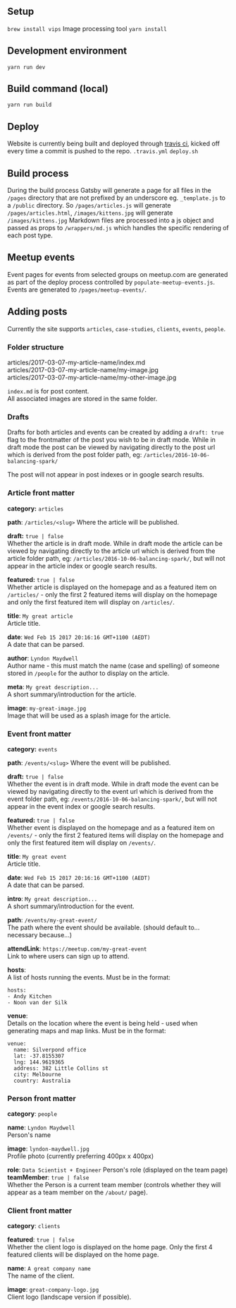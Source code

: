 ## Setup
`brew install vips`  Image processing tool
`yarn install`

## Development environment
`yarn run dev`

## Build command (local)
`yarn run build`

## Deploy
Website is currently being built and deployed through [travis ci](https://travis-ci.org/silverpond/silverpond-website), kicked off every time a commit is pushed to the repo.
`.travis.yml`
`deploy.sh`

## Build process
During the build process Gatsby will generate a page for all files in the `/pages` directory that are not prefixed by an underscore eg. `_template.js` to a `/public` directory.
So `/pages/articles.js` will generate `/pages/articles.html`, `/images/kittens.jpg` will generate `/images/kittens.jpg`
Markdown files are processed into a js object and passed as props to `/wrappers/md.js` which handles the specific rendering of each post type.

## Meetup events
Event pages for events from selected groups on meetup.com are generated as part of the deploy process controlled by `populate-meetup-events.js`.
Events are generated to `/pages/meetup-events/`.

## Adding posts
Currently the site supports `articles`, `case-studies`, `clients`, `events`, `people`.

### Folder structure
articles/2017-03-07-my-article-name/index.md  
articles/2017-03-07-my-article-name/my-image.jpg  
articles/2017-03-07-my-article-name/my-other-image.jpg  

`index.md` is for post content.  
All associated images are stored in the same folder.

### Drafts
Drafts for both articles and events can be created by adding a `draft: true` flag to the frontmatter of the post you wish to be in draft mode. While in draft mode the post can be viewed by navigating directly to the post url which is derived from the post folder path, eg: `/articles/2016-10-06-balancing-spark/`

The post will not appear in post indexes or in google search results.

### Article front matter
**category:** `articles`

**path**: `/articles/<slug>`
Where the article will be published.

**draft:** `true | false`  
Whether the article is in draft mode. While in draft mode the article can be viewed by navigating directly to the article url which is derived from the article folder path, eg: `/articles/2016-10-06-balancing-spark/`, but will not appear in the article index or google search results.

**featured:** `true | false`  
Whether article is displayed on the homepage and as a featured item on `/articles/` - only the first 2 featured items will display on the homepage and only the first featured item will display on `/articles/`.

**title**: `My great article`  
Article title.

**date**: `Wed Feb 15 2017 20:16:16 GMT+1100 (AEDT)`  
A date that can be parsed.

**author**: `Lyndon Maydwell`  
Author name - this must match the name (case and spelling) of someone stored in `/people` for the author to display on the article.

**meta**: `My great description...`  
A short summary/introduction for the article.  

**image**:  `my-great-image.jpg`  
Image that will be used as a splash image for the article.  

### Event front matter
**category:** `events`

**path**: `/events/<slug>`
Where the event will be published.

**draft:** `true | false`  
Whether the event is in draft mode. While in draft mode the event can be viewed by navigating directly to the event url which is derived from the event folder path, eg: `/events/2016-10-06-balancing-spark/`, but will not appear in the event index or google search results.

**featured:** `true | false`  
Whether event is displayed on the homepage and as a featured item on `/events/` - only the first 2 featured items will display on the homepage and only the first featured item will display on `/events/`.

**title**: `My great event`  
Article title.

**date**: `Wed Feb 15 2017 20:16:16 GMT+1100 (AEDT)`  
A date that can be parsed.

**intro**: `My great description...`  
A short summary/introduction for the event.  

**path**: `/events/my-great-event/`  
The path where the event should be available. (should default to... necessary because...)

**attendLink**: `https://meetup.com/my-great-event`  
Link to where users can sign up to attend.

**hosts**:  
A list of hosts running the events. Must be in the format:
```
hosts:
- Andy Kitchen
- Noon van der Silk
```
**venue**:  
Details on the location where the event is being held - used when generating maps and map links. Must be in the format:
```
venue:
  name: Silverpond office
  lat: -37.8155307
  lng: 144.9619365
  address: 382 Little Collins st
  city: Melbourne
  country: Australia
```

### Person front matter
**category**: `people`

**name**: `Lyndon Maydwell`  
Person's name

**image**: `lyndon-maydwell.jpg`  
Profile photo (currently preferring 400px x 400px)

**role**: `Data Scientist + Engineer`
Person's role (displayed on the team page)
**teamMember**: `true | false`  
Whether the Person is a current team member (controls whether they will appear as a team member on the `/about/` page).

### Client front matter
**category**: `clients`

**featured**: `true | false`  
Whether the client logo is displayed on the home page. Only the first 4 featured clients will be displayed on the home page.

**name**: `A great company name`  
The name of the client.

**image**: `great-company-logo.jpg`  
Client logo (landscape version if possible).
